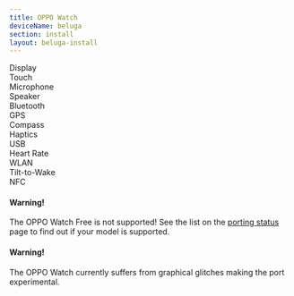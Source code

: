 ```yaml
---
title: OPPO Watch
deviceName: beluga
section: install
layout: beluga-install
---
```


<div class="support-row">
  <div class="support-col">Display<div class="support-col-good"></div></div>
  <div class="support-col">Touch<div class="support-col-good"></div></div>
  <div class="support-col">Microphone<div class="support-col-bad"></div></div>
  <div class="support-col">Speaker<div class="support-col-bad"></div></div>
  <div class="support-col">Bluetooth<div class="support-col-good"></div></div>
  <div class="support-col">GPS<div class="support-col-bad"></div></div>
  <div class="support-col">Compass<div class="support-col-good"></div></div>
  <div class="support-col">Haptics<div class="support-col-good"></div></div>
  <div class="support-col">USB<div class="support-col-good"></div></div>
  <div class="support-col">Heart Rate<div class="support-col-good"></div></div>
  <div class="support-col">WLAN<div class="support-col-bad"></div></div>
  <div class="support-col">Tilt-to-Wake<div class="support-col-good"></div></div>
  <div class="support-col">NFC<div class="support-col-bad"></div></div>
</div>

<div class="callout callout-warning">
    <h4>Warning!</h4>
    <p>The OPPO Watch Free is not supported! See the list on the <a href="{{rel 'wiki/porting-status'}}">porting status</a> page to find out if your model is supported.</p>
</div>

<div class="callout callout-warning">
    <h4>Warning!</h4>
    <p>The OPPO Watch currently suffers from graphical glitches making the port experimental.</p>
</div>